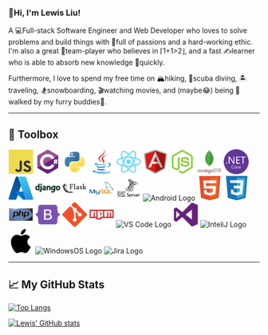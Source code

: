 ### 👋Hi, I'm Lewis Liu!

A 💻Full-stack Software Engineer and Web Developer who loves to solve problems and build things with 💯full of passions and a hard-working ethic. I'm also a great 👥team-player who believes in ⌈1+1>2⌋, and a fast ✍learner who is able to absorb new knowledge 🚀quickly.

Furthermore, I love to spend my free time on 🏔hiking, 🤿scuba diving, 🏝traveling, 🏂snowboarding, 🎬watching movies, and (maybe😂) being 🐾walked by my furry buddies🐶.

---

## 🧰 Toolbox

<img src="https://github.com/devicons/devicon/blob/master/icons/javascript/javascript-original.svg" alt="JavaScript Logo" width="50" height="50"/> <img src="https://github.com/devicons/devicon/blob/master/icons/csharp/csharp-original.svg" alt="C# Logo" width="50" height="50"/> <img src="https://github.com/devicons/devicon/blob/master/icons/python/python-original.svg" alt="Python Logo" width="50" height="50"/> <img src="https://github.com/devicons/devicon/blob/master/icons/java/java-original.svg" alt="Java Logo" width="50" height="50"/> <img src="https://github.com/devicons/devicon/blob/master/icons/react/react-original.svg" alt="React Logo" width="50" height="50"/> <img src="https://github.com/devicons/devicon/blob/master/icons/angularjs/angularjs-original.svg" alt="Angular Logo" width="50" height="50"/> <img src="https://github.com/devicons/devicon/blob/master/icons/nodejs/nodejs-original.svg" alt="NodeJS Logo" width="50" height="50"/> <img src="https://github.com/devicons/devicon/blob/master/icons/mongodb/mongodb-original-wordmark.svg" alt="MongoDB Logo" width="50" height="50"/> <img src="https://github.com/devicons/devicon/blob/master/icons/dotnetcore/dotnetcore-original.svg" alt=".NET Logo" width="50" height="50"/> <img src="https://github.com/devicons/devicon/blob/master/icons/azure/azure-original.svg" alt="Azure Logo" width="50" height="50"/> <img src="https://github.com/devicons/devicon/blob/master/icons/django/django-plain-wordmark.svg" alt="Django Logo" width="50" height="50"/> <img src="https://github.com/devicons/devicon/blob/master/icons/flask/flask-original-wordmark.svg" alt="Flask Logo" width="50" height="50"/> <img src="https://github.com/devicons/devicon/blob/master/icons/mysql/mysql-original-wordmark.svg" alt="MySQL Logo" width="50" height="50"/> <img src="https://github.com/devicons/devicon/blob/master/icons/microsoftsqlserver/microsoftsqlserver-plain-wordmark.svg" alt="MS SQL Logo" width="50" height="50"/> <img src="https://cdn.worldvectorlogo.com/logos/android.svg" alt="Android Logo" width="50" height="50"/> <img src="https://github.com/devicons/devicon/blob/master/icons/html5/html5-original.svg" alt="HTML5 Logo" width="50" height="50"/> <img src="https://github.com/devicons/devicon/blob/master/icons/css3/css3-original.svg" alt="CSS3 Logo" width="50" height="50"/> <img src="https://github.com/devicons/devicon/blob/master/icons/php/php-original.svg" alt="PHP Logo" width="50" height="50"/> <img src="https://github.com/devicons/devicon/blob/master/icons/bootstrap/bootstrap-plain.svg" alt="Bootstrap Logo" width="50" height="50"/> <img src="https://github.com/devicons/devicon/blob/master/icons/git/git-original.svg" alt="Git Logo" width="50" height="50"/> <img src="https://github.com/devicons/devicon/blob/master/icons/npm/npm-original-wordmark.svg" alt="npm Logo" width="50" height="50"/> <img src="https://cdn.worldvectorlogo.com/logos/visual-studio-code-1.svg" alt="VS Code Logo" width="50" height="50"/> <img src="https://github.com/devicons/devicon/blob/master/icons/visualstudio/visualstudio-plain.svg" alt="Visual Studio Logo" width="50" height="50"/> <img src="https://cdn.worldvectorlogo.com/logos/intellij-idea-1.svg" alt="InteliJ Logo" width="50" height="50"/> <img src="https://github.com/devicons/devicon/blob/master/icons/apple/apple-original.svg" alt="MacOS Logo" width="50" height="50"/> <img src="https://cdn.worldvectorlogo.com/logos/microsoft-windows-22.svg" alt="WindowsOS Logo" width="50" height="50"/> <img src="https://cdn.worldvectorlogo.com/logos/jira-1.svg" alt="Jira Logo" width="50" height="50"/>

---

## &#x1f4c8; My GitHub Stats

[![Top Langs](https://github-readme-stats.vercel.app/api/top-langs/?username=lewisyl&hide=html,css&theme=ayu-mirage)](https://github.com/anuraghazra/github-readme-stats)

[![Lewis' GitHub stats](https://github-readme-stats.vercel.app/api?username=lewisyl&theme=ayu-mirage&show_icons=true)](https://github.com/anuraghazra/github-readme-stats)
